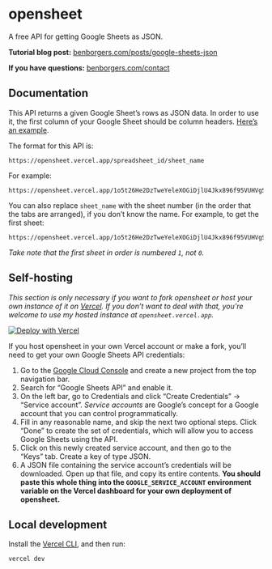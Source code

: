 # opensheet

A free API for getting Google Sheets as JSON.

**Tutorial blog post:** [benborgers.com/posts/google-sheets-json](https://benborgers.com/posts/google-sheets-json)

**If you have questions:** [benborgers.com/contact](https://benborgers.com/contact)

## Documentation

This API returns a given Google Sheet’s rows as JSON data. In order to use it, the first column of your Google Sheet should be column headers. [Here’s an example](https://docs.google.com/spreadsheets/d/1o5t26He2DzTweYeleXOGiDjlU4Jkx896f95VUHVgS8U/edit).

The format for this API is:

```
https://opensheet.vercel.app/spreadsheet_id/sheet_name
```

For example:

```
https://opensheet.vercel.app/1o5t26He2DzTweYeleXOGiDjlU4Jkx896f95VUHVgS8U/Test+Sheet
```

You can also replace `sheet_name` with the sheet number (in the order that the tabs are arranged), if you don’t know the name. For example, to get the first sheet:

```
https://opensheet.vercel.app/1o5t26He2DzTweYeleXOGiDjlU4Jkx896f95VUHVgS8U/1
```

_Take note that the first sheet in order is numbered `1`, not `0`._

## Self-hosting

_This section is only necessary if you want to fork opensheet or host your own instance of it on [Vercel](https://vercel.com). If you don’t want to deal with that, you’re welcome to use my hosted instance at `opensheet.vercel.app`._

[![Deploy with Vercel](https://vercel.com/button)](https://vercel.com/new/clone?repository-url=https%3A%2F%2Fgithub.com%2Fbenborgers%2Fopensheet&env=GOOGLE_SERVICE_ACCOUNT&envDescription=You%20can%20find%20instructions%20for%20populating%20the%20environment%20variables%20in%20opensheet%E2%80%99s%20readme.%20&envLink=https%3A%2F%2Fgithub.com%2Fbenborgers%2Fopensheet)

If you host opensheet in your own Vercel account or make a fork, you’ll need to get your own Google Sheets API credentials:

1. Go to the [Google Cloud Console](https://console.cloud.google.com) and create a new project from the top navigation bar.
2. Search for “Google Sheets API” and enable it.
3. On the left bar, go to Credentials and click “Create Credentials” → “Service account”. _Service accounts_ are Google’s concept for a Google account that you can control programmatically.
4. Fill in any reasonable name, and skip the next two optional steps. Click “Done” to create the set of credentials, which will allow you to access Google Sheets using the API.
5. Click on this newly created service account, and then go to the “Keys” tab. Create a key of type JSON.
6. A JSON file containing the service account’s credentials will be downloaded. Open up that file, and copy its entire contents. **You should paste this whole thing into the `GOOGLE_SERVICE_ACCOUNT` environment variable on the Vercel dashboard for your own deployment of opensheet.**

## Local development

Install the [Vercel CLI](https://vercel.com/cli), and then run:

```sh
vercel dev
```
